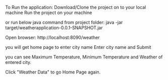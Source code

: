 To Run the application:
Download/Clone the project on to your local machine
Run the project on your machine

or run below java command from project folder:
java -jar target/weatherapplication-0.0.1-SNAPSHOT.jar

Open browser:
http://localhost:8090/weather

you will get home page to enter city name
Enter city name and Submit

you can see Maximum Temperature, Minimum Temperature and Weather of entered city.

Click "Weather Data" to go Home Page again.